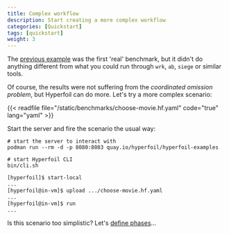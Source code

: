 ```yaml
---
title: Complex workflow
description: Start creating a more complex workflow
categories: [Quickstart]
tags: [quickstart]
weight: 3
---
```


The [previous example](/docs/getting-started/quickstart) was the first 'real' benchmark, but it didn't do anything different from what you could run through `wrk`, `ab`, `siege` or similar tools.

Of course, the results were not suffering from the _coordinated omission problem_, but Hyperfoil can do more. Let's try a more complex scenario:

{{< readfile file="/static/benchmarks/choose-movie.hf.yaml" code="true" lang="yaml" >}}

Start the server and fire the scenario the usual way:

```shell
# start the server to interact with
podman run --rm -d -p 8080:8083 quay.io/hyperfoil/hyperfoil-examples

# start Hyperfoil CLI
bin/cli.sh
```

```sh
[hyperfoil]$ start-local
...
[hyperfoil@in-vm]$ upload .../choose-movie.hf.yaml
...
[hyperfoil@in-vm]$ run
...
```

Is this scenario too simplistic? Let's [define phases](/docs/getting-started/quickstart4)...
